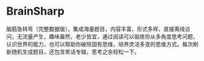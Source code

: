 # BrainSharp
脑筋急转弯（完整数据版），集成海量题目，内容丰富、形式多样，直接离线访问，无流量产生，趣味盎然，老少皆宜，通过阅读可以锻炼你从多角度思考问题，认识世界的能力，也可以帮助你破除固有思维，培养灵活多变的思维方式。每次刷新随机生成题目，还包含笑话专辑，思考之余轻松一下。
